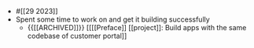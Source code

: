 - #[[29 2023]]
- Spent some time to work on and get it building successfully
    - {{[[ARCHIVED]]}}  [[[[Preface]] [[project]]: Build apps with the same codebase of customer portal]]
